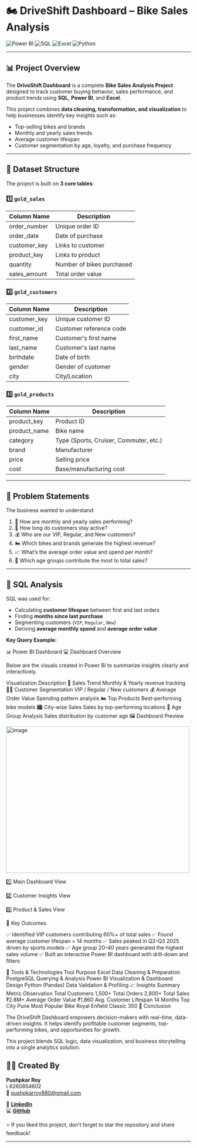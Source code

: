# 🏍️ DriveShift Dashboard – Bike Sales Analysis  

![Power BI](https://img.shields.io/badge/Tool-Power%20BI-yellow?style=for-the-badge&logo=powerbi)
![SQL](https://img.shields.io/badge/Database-PostgreSQL-blue?style=for-the-badge&logo=postgresql)
![Excel](https://img.shields.io/badge/Data%20Cleaning-Excel-green?style=for-the-badge&logo=microsoft-excel)
![Python](https://img.shields.io/badge/Language-Python-red?style=for-the-badge&logo=python)

---

## 📊 Project Overview  
The **DriveShift Dashboard** is a complete **Bike Sales Analysis Project** designed to track customer buying behavior, sales performance, and product trends using **SQL**, **Power BI**, and **Excel**.  

This project combines **data cleaning, transformation, and visualization** to help businesses identify key insights such as:
- Top-selling bikes and brands  
- Monthly and yearly sales trends  
- Average customer lifespan  
- Customer segmentation by age, loyalty, and purchase frequency

---
   
## 🧱 Dataset Structure  

The project is built on **3 core tables**:

### 1️⃣ `gold_sales`
| Column Name | Description |
|--------------|-------------|
| order_number | Unique order ID |
| order_date | Date of purchase |
| customer_key | Links to customer |
| product_key | Links to product |
| quantity | Number of bikes purchased |
| sales_amount | Total order value |

### 2️⃣ `gold_customers`
| Column Name | Description |
|--------------|-------------|
| customer_key | Unique customer ID |
| customer_id | Customer reference code |
| first_name | Customer's first name |
| last_name | Customer's last name |
| birthdate | Date of birth |
| gender | Gender of customer |
| city | City/Location |

### 3️⃣ `gold_products`
| Column Name | Description |
|--------------|-------------|
| product_key | Product ID |
| product_name | Bike name |
| category | Type (Sports, Cruiser, Commuter, etc.) |
| brand | Manufacturer |
| price | Selling price |
| cost | Base/manufacturing cost |

---

## 💭 Problem Statements  

The business wanted to understand:  
1. 📅 How are monthly and yearly sales performing?  
2. 👥 How long do customers stay active?  
3. 💰 Who are our VIP, Regular, and New customers?  
4. 🏍️ Which bikes and brands generate the highest revenue?  
5. 📈 What’s the average order value and spend per month?  
6. 🧓 Which age groups contribute the most to total sales?

---

## 🧮 SQL Analysis  

SQL was used for:
- Calculating **customer lifespan** between first and last orders  
- Finding **months since last purchase**  
- Segmenting customers (`VIP`, `Regular`, `New`)  
- Deriving **average monthly spend** and **average order value**  

**Key Query Example:**

📊 Power BI Dashboard
💻 Dashboard Overview

Below are the visuals created in Power BI to summarize insights clearly and interactively.

Visualization	Description
📆 Sales Trend	Monthly & Yearly revenue tracking
🧍‍♂️ Customer Segmentation	VIP / Regular / New customers
💰 Average Order Value	Spending pattern analysis
🏍️ Top Products	Best-performing bike models
🏙️ City-wise Sales	Sales by top-performing locations
👶 Age Group Analysis	Sales distribution by customer age
🖼️ Dashboard Preview

<img width="500" height="400" alt="image" src="https://github.com/user-attachments/assets/4606a85f-9c48-4dbb-97d3-0f537d077202" />


1️⃣ Main Dashboard View

2️⃣ Customer Insights View

3️⃣ Product & Sales View

🚀 Key Outcomes

✅ Identified VIP customers contributing 60%+ of total sales
✅ Found average customer lifespan = 14 months
✅ Sales peaked in Q2–Q3 2025 driven by sports models
✅ Age group 20–40 years generated the highest sales volume
✅ Built an interactive Power BI dashboard with drill-down and filters

🧩 Tools & Technologies
Tool	Purpose
Excel	Data Cleaning & Preparation
PostgreSQL	Querying & Analysis
Power BI	Visualization & Dashboard Design
Python (Pandas)	Data Validation & Profiling
📈 Insights Summary
Metric	Observation
Total Customers	1,500+
Total Orders	2,800+
Total Sales	₹2.8M+
Average Order Value	₹1,860
Avg. Customer Lifespan	14 Months
Top City	Pune
Most Popular Bike	Royal Enfield Classic 350
🎯 Conclusion

The DriveShift Dashboard empowers decision-makers with real-time, data-driven insights.
It helps identify profitable customer segments, top-performing bikes, and opportunities for growth.

This project blends SQL logic, data visualization, and business storytelling into a single analytics solution.

## 👨‍💻 Created By  

**Pushpkar Roy**  
📞 6260854602  
📧 [pushpkarroy880@gmail.com](mailto:pushpkarroy880@gmail.com)  

🔗 [**LinkedIn**](https://www.linkedin.com/in/pushpkar-roy)  
💻 [**GitHub**](https://github.com/PushpkarRoy)


⭐ If you liked this project, don’t forget to star the repository and share feedback!


---
